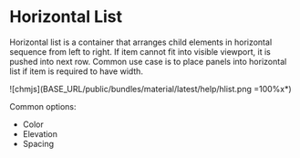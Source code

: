 # Horizontal List

Horizontal list is a container that arranges child elements in horizontal sequence from left to right. If item cannot fit into visible viewport, it is pushed into next row. Common use case is to place panels into horizontal list if item is required to have width.

![chmjs](BASE_URL/public/bundles/material/latest/help/hlist.png =100%x*)

Common options:

- Color
- Elevation
- Spacing
